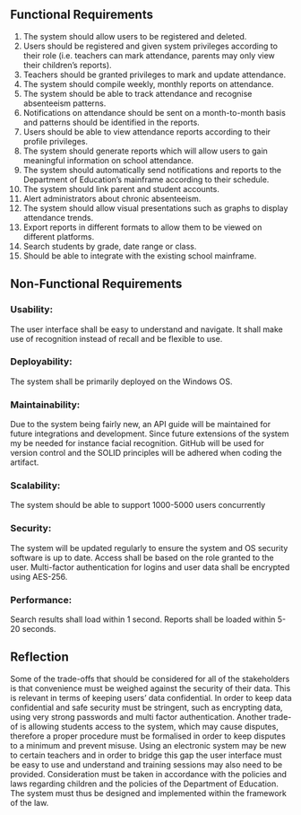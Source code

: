 ## Functional Requirements

1. The system should allow users to be registered and deleted.
2. Users should be registered and given system privileges according to their role (i.e. teachers can mark attendance, parents may only view their children’s reports).
3. Teachers should be granted privileges to mark and update attendance.
4. The system should compile weekly, monthly reports on attendance.
5. The system should be able to track attendance and recognise absenteeism patterns.
6. Notifications on attendance should be sent on a month-to-month basis and patterns should be identified in the reports.
7. Users should be able to view attendance reports according to their profile privileges.
8. The system should generate reports which will allow users to gain meaningful information on school attendance.
9. The system should automatically send notifications and reports to the Department of Education’s mainframe according to their schedule.
10. The system should link parent and student accounts.
11. Alert administrators about chronic absenteeism.
12. The system should allow visual presentations such as graphs to display attendance trends.
13. Export reports in different formats to allow them to be viewed on different platforms.
14. Search students by grade, date range or class.
15. Should be able to integrate with the existing school mainframe.

## Non-Functional Requirements

### Usability: 
The user interface shall be easy to understand and navigate. It shall make use of recognition instead of recall and be flexible to use.
### Deployability: 
The system shall be primarily deployed on the Windows OS.
### Maintainability: 
Due to the system being fairly new, an API guide will be maintained for future integrations and development. Since future extensions of the system my be needed for instance facial recognition. GitHub will be used for version control and the SOLID principles will be adhered when coding the artifact.
### Scalability: 
The system should be able to support 1000-5000 users concurrently 
### Security:  
The system will be updated regularly to ensure the system and OS security software is up to date. Access shall be based on the role granted to the user. Multi-factor authentication for logins and user data shall be encrypted using AES-256.
### Performance: 
Search results shall load within 1 second. Reports shall be loaded within 5-20 seconds.

## Reflection

Some of the trade-offs that should be considered for all of the stakeholders is that convenience must be weighed against the security of their data. This is relevant in terms of keeping users’ data confidential. In order to keep data confidential and safe security must be stringent, such as encrypting data, using very strong passwords and multi factor authentication. Another trade-of is allowing students access to the system, which may cause disputes, therefore a proper procedure must be formalised in order to keep disputes to a minimum and prevent misuse. Using an electronic system may be new to certain teachers and in order to bridge this gap the user interface must be easy to use and understand and training sessions may also need to be provided. Consideration must be taken in accordance with the policies and laws regarding children and the policies of the Department of Education. The system must thus be designed and implemented within the framework of the law.


